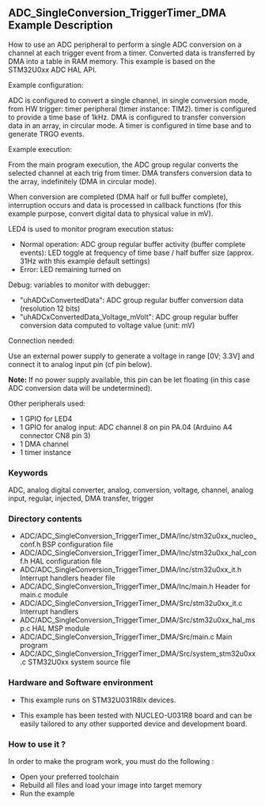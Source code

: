 ## <b>ADC_SingleConversion_TriggerTimer_DMA Example Description</b>

How to use an ADC peripheral to perform a single ADC conversion on a channel 
at each trigger event from a timer. Converted data is transferred by DMA 
into a table in RAM memory.
This example is based on the STM32U0xx ADC HAL API.

Example configuration:

ADC is configured to convert a single channel, in single conversion mode,
from HW trigger: timer peripheral (timer instance: TIM2).
timer is configured to provide a time base of 1kHz.
DMA is configured to transfer conversion data in an array, in circular mode.
A timer is configured in time base and to generate TRGO events.

Example execution:

From the main program execution, the ADC group regular converts the
selected channel at each trig from timer. DMA transfers conversion data to the array,
indefinitely (DMA in circular mode).

When conversion are completed (DMA half or full buffer complete),
interruption occurs and data is processed in callback functions (for this example purpose,
convert digital data to physical value in mV).

LED4 is used to monitor program execution status:

- Normal operation: ADC group regular buffer activity (buffer complete events):
  LED toggle at frequency of time base / half buffer size (approx. 31Hz with this example default settings)
- Error: LED remaining turned on

Debug: variables to monitor with debugger:

- "uhADCxConvertedData": ADC group regular buffer conversion data (resolution 12 bits)
- "uhADCxConvertedData_Voltage_mVolt": ADC group regular buffer conversion data computed to voltage value (unit: mV)

Connection needed:

Use an external power supply to generate a voltage in range [0V; 3.3V]
and connect it to analog input pin (cf pin below).

**Note:** If no power supply available, this pin can be let floating (in this case
ADC conversion data will be undetermined).

Other peripherals used:

 - 1 GPIO for LED4
 - 1 GPIO for analog input: ADC channel 8 on pin PA.04 (Arduino A4 connector CN8 pin 3)
 - 1 DMA channel
 - 1 timer instance

### <b>Keywords</b>

ADC, analog digital converter, analog, conversion, voltage, channel, analog input, regular, injected, DMA transfer, trigger

### <b>Directory contents</b>

  - ADC/ADC_SingleConversion_TriggerTimer_DMA/Inc/stm32u0xx_nucleo_conf.h BSP configuration file
  - ADC/ADC_SingleConversion_TriggerTimer_DMA/Inc/stm32u0xx_hal_conf.h    HAL configuration file
  - ADC/ADC_SingleConversion_TriggerTimer_DMA/Inc/stm32u0xx_it.h          Interrupt handlers header file
  - ADC/ADC_SingleConversion_TriggerTimer_DMA/Inc/main.h                  Header for main.c module
  - ADC/ADC_SingleConversion_TriggerTimer_DMA/Src/stm32u0xx_it.c          Interrupt handlers
  - ADC/ADC_SingleConversion_TriggerTimer_DMA/Src/stm32u0xx_hal_msp.c     HAL MSP module
  - ADC/ADC_SingleConversion_TriggerTimer_DMA/Src/main.c                  Main program
  - ADC/ADC_SingleConversion_TriggerTimer_DMA/Src/system_stm32u0xx.c      STM32U0xx system source file

### <b>Hardware and Software environment</b>

  - This example runs on STM32U031R8Ix devices.

  - This example has been tested with NUCLEO-U031R8 board and can be
    easily tailored to any other supported device and development board.

### <b>How to use it ?</b>

In order to make the program work, you must do the following :

 - Open your preferred toolchain
 - Rebuild all files and load your image into target memory
 - Run the example

